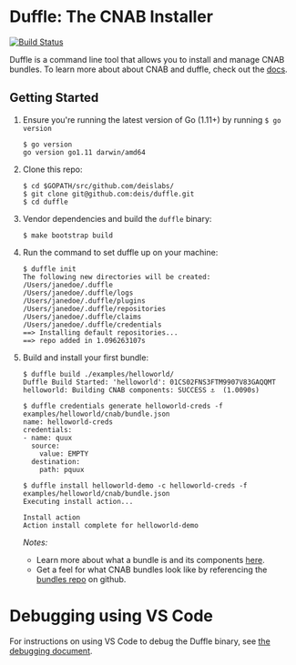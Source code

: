 # Duffle: The CNAB Installer
[![Build Status](https://cnlabs.visualstudio.com/duffle/_apis/build/status/duffle-CI)](https://cnlabs.visualstudio.com/duffle/_build/latest?definitionId=5)

Duffle is a command line tool that allows you to install and manage CNAB bundles. To learn more about about CNAB and duffle, check out the [docs](docs/000-index.md).

## Getting Started

1. Ensure you're running the latest version of Go (1.11+) by running `$ go version`
    ```console
    $ go version
    go version go1.11 darwin/amd64
    ```

2. Clone this repo:
    ```console
    $ cd $GOPATH/src/github.com/deislabs/
    $ git clone git@github.com:deis/duffle.git
    $ cd duffle
    ```

3. Vendor dependencies and build the `duffle` binary:
    ```console
    $ make bootstrap build
    ```

4. Run the command to set duffle up on your machine:
    ```console
    $ duffle init
    The following new directories will be created:
    /Users/janedoe/.duffle
    /Users/janedoe/.duffle/logs
    /Users/janedoe/.duffle/plugins
    /Users/janedoe/.duffle/repositories
    /Users/janedoe/.duffle/claims
    /Users/janedoe/.duffle/credentials
    ==> Installing default repositories...
    ==> repo added in 1.096263107s
    ```

5. Build and install your first bundle:

    ```console
    $ duffle build ./examples/helloworld/
    Duffle Build Started: 'helloworld': 01CS02FNS3FTM9907V83GAQQMT
    helloworld: Building CNAB components: SUCCESS ⚓  (1.0090s)

    $ duffle credentials generate helloworld-creds -f examples/helloworld/cnab/bundle.json
    name: helloworld-creds
    credentials:
    - name: quux
      source:
        value: EMPTY
      destination:
        path: pquux

    $ duffle install helloworld-demo -c helloworld-creds -f examples/helloworld/cnab/bundle.json
    Executing install action...

    Install action
    Action install complete for helloworld-demo
    ```

    *Notes:*
    * Learn more about what a bundle is and its components [here](https://github.com/deislabs/cnab-spec/blob/master/100-CNAB.md).
    * Get a feel for what CNAB bundles look like by referencing the [bundles repo](https://github.com/deislabs/bundles) on github.

# Debugging using VS Code

For instructions on using VS Code to debug the Duffle binary, see [the debugging document](docs/001-debugging.md).
